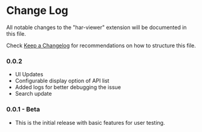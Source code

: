# Change Log

All notable changes to the "har-viewer" extension will be documented in this file.

Check [Keep a Changelog](http://keepachangelog.com/) for recommendations on how to structure this file.

### 0.0.2

- UI Updates
- Configurable display option of API list
- Added logs for better debugging the issue
- Search update

### 0.0.1 - Beta

- This is the initial release with basic features for user testing.